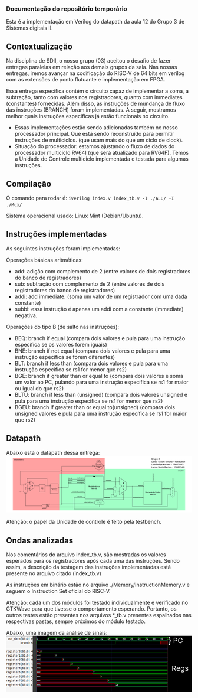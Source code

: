 ### Documentação do repositório temporário

 Esta é a implementação em Verilog do datapath da aula 12 do Grupo 3 de Sistemas digitais II.

## Contextualização
 Na disciplina de SDII, o nosso grupo (03) aceitou o desafio de fazer entregas paralelas em relação aos demais grupos da sala. Nas nossas entregas, iremos avançar na codificação do RISC-V de 64 bits em verilog com as extensões de ponto flutuante e implementação em FPGA.

 Essa entrega específica contém o circuito capaz de implementar a soma, a subtração, tanto com valores nos registradores, quanto com immediates (constantes) fornecidas. Além disso, as instruções de mundança de fluxo das instruções (BRANCH) foram implementadas. A seguir, mostramos melhor quais instruções especificas já estão funcionais no circuito. 

 - Essas implementações estão sendo adicionadas também no nosso processador principal. Que está sendo reconstruído para permitir instruções de multiciclos. (que usam mais do que um ciclo de clock).
 - Situação do processador: estamos ajustando o fluxo de dados do processador multiciclo RV64I (que será atualizado para RV64F). Temos a Unidade de Controle multiciclo implementada e testada para algumas instruções.
 
## Compilação
 O comando para rodar é:
 ``iverilog index.v index_tb.v -I ./ALU/ -I ./Mux/``
 
 Sistema operacional usado: Linux Mint (Debian/Ubuntu).

## Instruções implementadas
As seguintes instruções foram implementadas:

Operações básicas aritméticas:

- add: adição com complemento de 2 (entre valores de dois registradores do banco de registradores)
- sub: subtração com complemento de 2 (entre valores de dois registradores do banco de registradores)
- addi: add immediate. (soma um valor de um registrador com uma dada constante)
- subbi: essa instrução é apenas um addi com a constante (immediate) negativa.

Operações do tipo B (de salto nas instruções):

- BEQ: branch if equal (compara dois valores e pula para uma instrução específica se os valores forem iguais)
- BNE: branch if not equal (compara dois valores e pula para uma instrução específica se forem diferentes)
- BLT: branch if less than (compara dois valores e pula para uma instrução específica se rs1 for menor que rs2)
- BGE: branch if greater than or equal to (compara dois valores e soma um valor ao PC, pulando para uma instrução específica se rs1 for maior ou igual do que rs2)
- BLTU: branch if less than (unsigned) (compara dois valores unsigned e pula para uma instrução específica se rs1 for menor que rs2)
- BGEU: branch if greater than or equal to(unsigned) (compara dois unsigned valores e pula para uma instrução específica se rs1 for maior que rs2)

## Datapath
Abaixo está o datapath dessa entrega:
![datapath](https://raw.githubusercontent.com/RISCO-5bola/datapath-temporario-riscv/main/index.png?token=GHSAT0AAAAAACAU3YLCXNCQSDEALBY7I6HEZC3ZOPQ)

Atenção: o papel da Unidade de controle é feito pela testbench.

## Ondas analizadas
 Nos comentários do arquivo index_tb.v, são mostradas os valores esperados para os registradores após cada uma das instruções. Sendo assim, a descrição da testagem das instruções implementadas está presente no arquivo citado (index_tb.v)

 As instruções em binário estão no arquivo ./Memory/InstructionMemory.v e seguem o Instruction Set oficial do RISC-V.
 
 Atenção: cada um dos módulos foi testado individualmente e verificado no GTKWave para que tivesse o comportamento esperando. Portanto, os outros testes estão presentes nos arquivos *_tb.v presentes espalhados nas respectivas pastas, sempre próximos do módulo testado.
 
 Abaixo, uma imagem da análise de sinais:
 ![wave](https://raw.githubusercontent.com/RISCO-5bola/datapath-temporario-riscv/main/wave.png?token=GHSAT0AAAAAACAU3YLC2AR233ZUTEXGXT6GZC3ZQXQ)